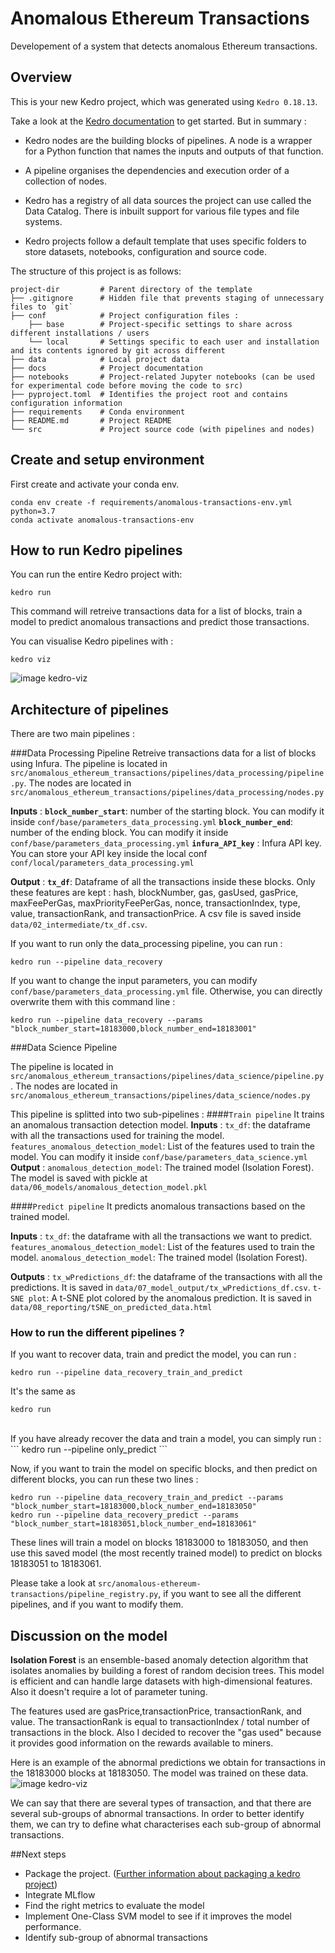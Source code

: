 # Anomalous Ethereum Transactions

Developement of a system that detects anomalous Ethereum transactions.

## Overview

This is your new Kedro project, which was generated using `Kedro 0.18.13`.

Take a look at the [Kedro documentation](https://kedro.readthedocs.io) to get started. But in summary :

* Kedro nodes are the building blocks of pipelines. A node is a wrapper for a Python function that names the inputs and outputs of that function.

* A pipeline organises the dependencies and execution order of a collection of nodes.

* Kedro has a registry of all data sources the project can use called the Data Catalog. There is inbuilt support for various file types and file systems.

* Kedro projects follow a default template that uses specific folders to store datasets, notebooks, configuration and source code.

The structure of this project is as follows:

    project-dir         # Parent directory of the template
    ├── .gitignore      # Hidden file that prevents staging of unnecessary files to `git`
    ├── conf            # Project configuration files :
        ├── base        # Project-specific settings to share across different installations / users
        └── local       # Settings specific to each user and installation and its contents ignored by git across different
    ├── data            # Local project data
    ├── docs            # Project documentation
    ├── notebooks       # Project-related Jupyter notebooks (can be used for experimental code before moving the code to src)
    ├── pyproject.toml  # Identifies the project root and contains configuration information
    ├── requirements    # Conda environment
    ├── README.md       # Project README
    └── src             # Project source code (with pipelines and nodes)
    


## Create and setup environment

First create and activate your conda env.
```
conda env create -f requirements/anomalous-transactions-env.yml python=3.7
conda activate anomalous-transactions-env
```

## How to run Kedro pipelines

You can run the entire Kedro project with:

```
kedro run
```

This command will retreive transactions data for a list of blocks, train a model to predict anomalous transactions and predict those transactions.

You can visualise Kedro pipelines with :
```
kedro viz
```

![image kedro-viz](README_image_viz.png "Visualisation of pipelines and nodes")

## Architecture of pipelines

There are two main pipelines :

###Data Processing Pipeline
Retreive transactions data for a list of blocks using Infura.
The pipeline is located in `src/anomalous_ethereum_transactions/pipelines/data_processing/pipeline.py`.
The nodes are located in `src/anomalous_ethereum_transactions/pipelines/data_processing/nodes.py`


**Inputs** : 
**`block_number_start`**: number of the starting block. You can modify it inside `conf/base/parameters_data_processing.yml`
**`block_number_end`**: number of the ending block. You can modify it inside `conf/base/parameters_data_processing.yml`
**`infura_API_key`** : Infura API key. You can store your API key inside the local conf `conf/local/parameters_data_processing.yml`

**Output** : 
**`tx_df`**: Dataframe of all the transactions inside these blocks. Only these features are kept :  hash, blockNumber, gas, gasUsed, gasPrice, maxFeePerGas, maxPriorityFeePerGas, nonce, transactionIndex, type, value, transactionRank, and transactionPrice. A csv file is saved inside `data/02_intermediate/tx_df.csv`.
    
If you want to run only the data_processing pipeline, you can run :
```
kedro run --pipeline data_recovery
```
If you want to change the input parameters, you can modify `conf/base/parameters_data_processing.yml` file. Otherwise, you can directly overwrite them with this command line :
```
kedro run --pipeline data_recovery --params "block_number_start=18183000,block_number_end=18183001"
```

###Data Science Pipeline

The pipeline is located in `src/anomalous_ethereum_transactions/pipelines/data_science/pipeline.py`.
The nodes are located in `src/anomalous_ethereum_transactions/pipelines/data_science/nodes.py`

This pipeline is splitted into two sub-pipelines :
####`Train pipeline`
It trains an anomalous transaction detection model.
**Inputs** : 
`tx_df`: the dataframe with all the transactions used for training the model.
`features_anomalous_detection_model`: List of the features used to train the model. You can modify it inside `conf/base/parameters_data_science.yml`
**Output** : 
`anomalous_detection_model`: The trained model (Isolation Forest). The model is saved with pickle at `data/06_models/anomalous_detection_model.pkl `


####`Predict pipeline`
It predicts anomalous transactions based on the trained model.

**Inputs** : 
`tx_df`: the dataframe with all the transactions we want to predict.
`features_anomalous_detection_model`: List of the features used to train the model.
`anomalous_detection_model`: The trained model (Isolation Forest).

**Outputs** : 
`tx_wPredictions_df`: the dataframe of the transactions with all the predictions. It is saved in `data/07_model_output/tx_wPredictions_df.csv`.
`t-SNE plot`: A t-SNE plot colored by the anomalous prediction. It is saved in `data/08_reporting/tSNE_on_predicted_data.html`

### How to run the different pipelines ?

If you want to recover data, train and predict the model, you can run :
```
kedro run --pipeline data_recovery_train_and_predict
```
It's the same as 
```
kedro run
```
<br/>
If you have already recover the data and train a model, you can simply run :
```
kedro run --pipeline only_predict
```

<br/>

Now, if you want to train the model on specific blocks, and then predict on different blocks, you can run these two lines :

```
kedro run --pipeline data_recovery_train_and_predict --params "block_number_start=18183000,block_number_end=18183050"
kedro run --pipeline data_recovery_predict --params "block_number_start=18183051,block_number_end=18183061"
```
These lines will train a model on blocks 18183000 to 18183050, and then use this saved model (the most recently trained model) to predict on blocks 18183051 to 18183061. 

Please take a look at `src/anomalous-ethereum-transactions/pipeline_registry.py`, if you want to see all the different pipelines, and if you want to modify them.

## Discussion on the model

**Isolation Forest** is an ensemble-based anomaly detection algorithm that isolates anomalies by building a forest of random decision trees. This model is efficient and can handle large datasets with high-dimensional features. Also it doesn't require a lot of parameter tuning.

The features used are gasPrice,transactionPrice, transactionRank, and value. The transactionRank is equal to transactionIndex / total number of transactions in the block. 
Also I decided to recover the "gas used" because it provides good information on the rewards available to miners.

Here is an example of the abnormal predictions we obtain for transactions in the 18183000 blocks at 18183050. The model was trained on these data. 
![image kedro-viz](README_image_tSNE_on_predicted_data.png "Visualisation of pipelines and nodes")

We can say that there are several types of transaction, and that there are several sub-groups of abnormal transactions. In order to better identify them, we can try to define what characterises each sub-group of abnormal transactions.

##Next steps

* Package the project. ([Further information about packaging a kedro project](https://kedro.readthedocs.io/en/stable/tutorial/package_a_project.html))
* Integrate MLflow
* Find the right metrics to evaluate the model
* Implement One-Class SVM model to see if it improves the model performance.
* Identify sub-group of abnormal transactions

